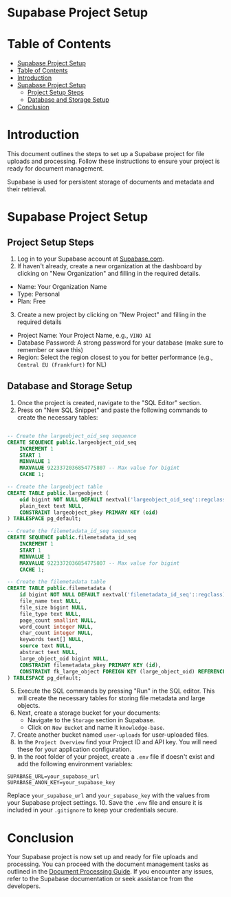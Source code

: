 Supabase Project Setup
===

# Table of Contents
- [Supabase Project Setup](#supabase-project-setup)
- [Table of Contents](#table-of-contents)
- [Introduction](#introduction)
- [Supabase Project Setup](#supabase-project-setup-1)
  - [Project Setup Steps](#project-setup-steps)
  - [Database and Storage Setup](#database-and-storage-setup)
- [Conclusion](#conclusion)

# Introduction

This document outlines the steps to set up a Supabase project for file uploads and processing. Follow these instructions to ensure your project is ready for document management.

Supabase is used for persistent storage of documents and metadata and their retrieval.

# Supabase Project Setup

## Project Setup Steps
1. Log in to your Supabase account at [Supabase.com](https://supabase.com).
2. If haven't already, create a new organization at the dashboard by clicking on "New Organization" and filling in the required details. 
- Name: Your Organization Name
- Type: Personal
- Plan: Free
3. Create a new project by clicking on "New Project" and filling in the required details
- Project Name: Your Project Name, e.g., `VINO AI`
- Database Password: A strong password for your database (make sure to remember or save this)
- Region: Select the region closest to you for better performance (e.g., `Central EU (Frankfurt)` for NL)

##  Database and Storage Setup
1. Once the project is created, navigate to the "SQL Editor" section.
2. Press on "New SQL Snippet" and paste the following commands to create the necessary tables:

```sql

-- Create the largeobject_oid_seq sequence
CREATE SEQUENCE public.largeobject_oid_seq
    INCREMENT 1
    START 1
    MINVALUE 1
    MAXVALUE 9223372036854775807 -- Max value for bigint
    CACHE 1;

-- Create the largeobject table
CREATE TABLE public.largeobject (
    oid bigint NOT NULL DEFAULT nextval('largeobject_oid_seq'::regclass),
    plain_text text NULL,
    CONSTRAINT largeobject_pkey PRIMARY KEY (oid)
) TABLESPACE pg_default;

-- Create the filemetadata_id_seq sequence
CREATE SEQUENCE public.filemetadata_id_seq
    INCREMENT 1
    START 1
    MINVALUE 1
    MAXVALUE 9223372036854775807 -- Max value for bigint
    CACHE 1;

-- Create the filemetadata table
CREATE TABLE public.filemetadata (
    id bigint NOT NULL DEFAULT nextval('filemetadata_id_seq'::regclass),
    file_name text NULL,
    file_size bigint NULL,
    file_type text NULL,
    page_count smallint NULL,
    word_count integer NULL,
    char_count integer NULL,
    keywords text[] NULL,
    source text NULL,
    abstract text NULL,
    large_object_oid bigint NULL,
    CONSTRAINT filemetadata_pkey PRIMARY KEY (id),
    CONSTRAINT fk_large_object FOREIGN KEY (large_object_oid) REFERENCES largeobject(oid) ON UPDATE CASCADE ON DELETE CASCADE
) TABLESPACE pg_default;

```
5. Execute the SQL commands by pressing "Run" in the SQL editor. This will create the necessary tables for storing file metadata and large objects.
6. Next, create a storage bucket for your documents:
   - Navigate to the `Storage` section in Supabase.
   - Click on `New Bucket` and name it `knowledge-base`.
7. Create another bucket named `user-uploads` for user-uploaded files.
8. In the `Project Overview` find your Project ID and API key. You will need these for your application configuration.
9. In the root folder of your project, create a `.env` file if doesn't exist and add the following environment variables:

```plaintext
SUPABASE_URL=your_supabase_url
SUPABASE_ANON_KEY=your_supabase_key
``` 
Replace `your_supabase_url` and `your_supabase_key` with the values from your Supabase project settings.
10. Save the `.env` file and ensure it is included in your `.gitignore` to keep your credentials secure.

# Conclusion

Your Supabase project is now set up and ready for file uploads and processing. You can proceed with the document management tasks as outlined in the [Document Processing Guide](upload-docs.md). If you encounter any issues, refer to the Supabase documentation or seek assistance from the developers.